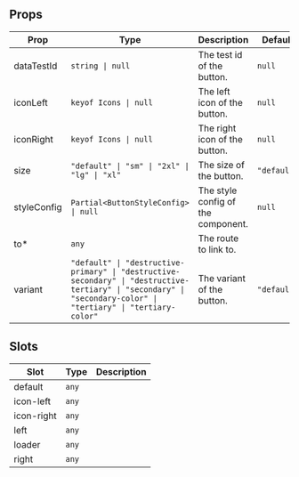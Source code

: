 <!-- This file is automatically generated, do not edit manually. -->


## Props

| Prop | Type | Description | Default |
| ---- | ---- | ----------- | ------- |
| dataTestId | `string \| null` | The test id of the button. | `null` |
| iconLeft | `keyof Icons \| null` | The left icon of the button. | `null` |
| iconRight | `keyof Icons \| null` | The right icon of the button. | `null` |
| size | `"default" \| "sm" \| "2xl" \| "lg" \| "xl"` | The size of the button. | `"default"` |
| styleConfig | `Partial<ButtonStyleConfig> \| null` | The style config of the component. | `null` |
| to* | `any` | The route to link to. |  |
| variant | `"default" \| "destructive-primary" \| "destructive-secondary" \| "destructive-tertiary" \| "secondary" \| "secondary-color" \| "tertiary" \| "tertiary-color"` | The variant of the button. | `"default"` |


## Slots

| Slot | Type | Description |
| --------- | ---- | ----------- |
| default | `any` |  |
| icon-left | `any` |  |
| icon-right | `any` |  |
| left | `any` |  |
| loader | `any` |  |
| right | `any` |  |

